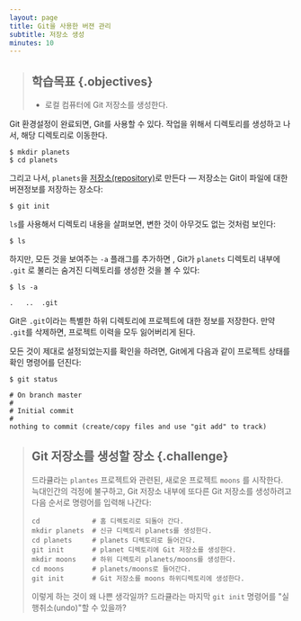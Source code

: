 ```yaml
---
layout: page
title: Git을 사용한 버젼 관리
subtitle: 저장소 생성
minutes: 10
---
```

> ## 학습목표 {.objectives}
> 
> *   로컬 컴퓨터에 Git 저장소를 생성한다.

Git 환경설정이 완료되면, Git를 사용할 수 있다. 작업을 위해서 디렉토리를 생성하고 나서,
해당 디렉토리로 이동한다.

~~~ {.bash}
$ mkdir planets
$ cd planets
~~~
그리고 나서, `planets`을 [저장소(repository)](reference.html#repository)로 만든다 &mdash; 저장소는 Git이 파일에 대한 버젼정보를 저장하는 장소다:

~~~ {.bash}
$ git init
~~~
`ls`를 사용해서 디렉토리 내용을 살펴보면, 변한 것이 아무것도 없는 것처럼 보인다:

~~~ {.bash}
$ ls
~~~
하지만, 모든 것을 보여주는 `-a` 플래그를 추가하면 , Git가 `planets` 디렉토리 내부에 `.git` 로 불리는 숨겨진 디렉토리를 생성한 것을 볼 수 있다:

~~~ {.bash}
$ ls -a
~~~
~~~ {.output}
.	..	.git
~~~

Git은 `.git`이라는 특별한 하위 디렉토리에 프로젝트에 대한 정보를 저장한다. 
만약 `.git`를 삭제하면, 프로젝트 이력을 모두 잃어버리게 된다.

모든 것이 제대로 설정되었는지를 확인을 하려면,
Git에게 다음과 같이 프로젝트 상태를 확인 명령어를 던진다:

~~~ {.bash}
$ git status
~~~
~~~ {.output}
# On branch master
#
# Initial commit
#
nothing to commit (create/copy files and use "git add" to track)
~~~

> ## Git 저장소를 생성할 장소 {.challenge}
>
> 드라큘라는 `plantes` 프로젝트와 관련된, 새로운 프로젝트 `moons` 를 시작한다.
> 늑대인간의 걱정에 불구하고, Git 저장소 내부에 또다른 Git 저장소를 생성하려고 
> 다음 순서로 명령어를 입력해 나간다:
> 
> ~~~ {.bash}
> cd             # 홈 디렉토리로 되돌아 간다.
> mkdir planets  # 신규 디렉토리 planets를 생성한다.
> cd planets     # planets 디렉토리로 들어간다.
> git init       # planet 디렉토리에 Git 저장소를 생성한다.
> mkdir moons    # 하위 디렉토리 planets/moons를 생성한다.
> cd moons       # planets/moons로 들어간다.
> git init       # Git 저장소를 moons 하위디렉토리에 생성한다.
> ~~~
> 
> 이렇게 하는 것이 왜 나쁜 생각일까?
> 드라큘라는 마지막 `git init` 명령어를 "실행취소(undo)"할  수 있을까?
